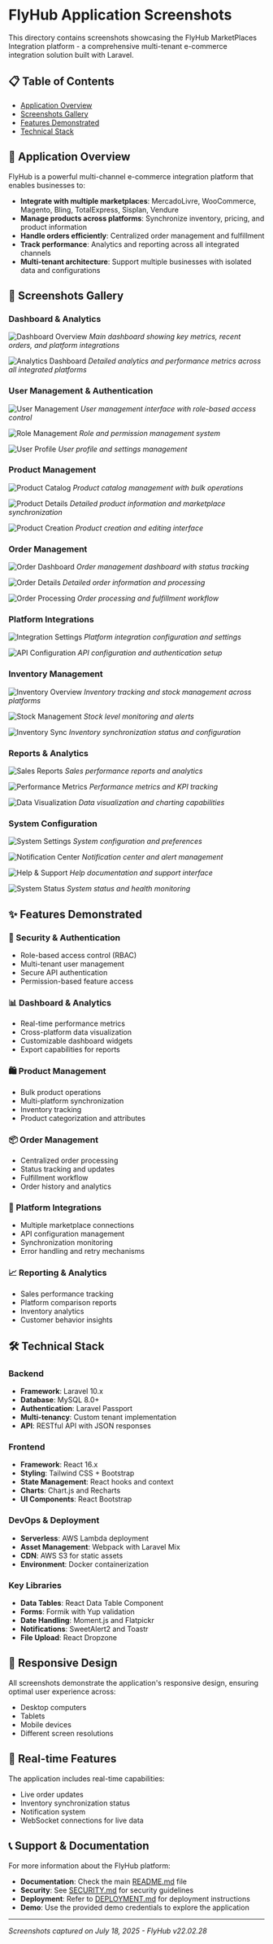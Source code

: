 # FlyHub Application Screenshots

This directory contains screenshots showcasing the FlyHub MarketPlaces Integration platform - a comprehensive multi-tenant e-commerce integration solution built with Laravel.

## 📋 Table of Contents

- [Application Overview](#application-overview)
- [Screenshots Gallery](#screenshots-gallery)
- [Features Demonstrated](#features-demonstrated)
- [Technical Stack](#technical-stack)

## 🚀 Application Overview

FlyHub is a powerful multi-channel e-commerce integration platform that enables businesses to:

- **Integrate with multiple marketplaces**: MercadoLivre, WooCommerce, Magento, Bling, TotalExpress, Sisplan, Vendure
- **Manage products across platforms**: Synchronize inventory, pricing, and product information
- **Handle orders efficiently**: Centralized order management and fulfillment
- **Track performance**: Analytics and reporting across all integrated channels
- **Multi-tenant architecture**: Support multiple businesses with isolated data and configurations

## 📸 Screenshots Gallery

### Dashboard & Analytics
![Dashboard Overview](resources/assets/screenshots/Screenshot%20From%202025-07-18%2017-09-32.png)
*Main dashboard showing key metrics, recent orders, and platform integrations*

![Analytics Dashboard](resources/assets/screenshots/Screenshot%20From%202025-07-18%2017-07-54.png)
*Detailed analytics and performance metrics across all integrated platforms*

### User Management & Authentication
![User Management](resources/assets/screenshots/Screenshot%20From%202025-07-18%2017-18-36.png)
*User management interface with role-based access control*

![Role Management](resources/assets/screenshots/Screenshot%20From%202025-07-18%2017-18-33.png)
*Role and permission management system*

![User Profile](resources/assets/screenshots/Screenshot%20From%202025-07-18%2017-18-31.png)
*User profile and settings management*

### Product Management
![Product Catalog](resources/assets/screenshots/Screenshot%20From%202025-07-18%2017-18-26.png)
*Product catalog management with bulk operations*

![Product Details](resources/assets/screenshots/Screenshot%20From%202025-07-18%2017-18-23.png)
*Detailed product information and marketplace synchronization*

![Product Creation](resources/assets/screenshots/Screenshot%20From%202025-07-18%2017-18-18.png)
*Product creation and editing interface*

### Order Management
![Order Dashboard](resources/assets/screenshots/Screenshot%20From%202025-07-18%2017-17-50.png)
*Order management dashboard with status tracking*

![Order Details](resources/assets/screenshots/Screenshot%20From%202025-07-18%2017-17-45.png)
*Detailed order information and processing*

![Order Processing](resources/assets/screenshots/Screenshot%20From%202025-07-18%2017-17-41.png)
*Order processing and fulfillment workflow*

### Platform Integrations
![Integration Settings](resources/assets/screenshots/Screenshot%20From%202025-07-18%2017-17-35.png)
*Platform integration configuration and settings*

![API Configuration](resources/assets/screenshots/Screenshot%20From%202025-07-18%2017-17-25.png)
*API configuration and authentication setup*

### Inventory Management
![Inventory Overview](resources/assets/screenshots/Screenshot%20From%202025-07-18%2017-12-19.png)
*Inventory tracking and stock management across platforms*

![Stock Management](resources/assets/screenshots/Screenshot%20From%202025-07-18%2017-12-14.png)
*Stock level monitoring and alerts*

![Inventory Sync](resources/assets/screenshots/Screenshot%20From%202025-07-18%2017-12-09.png)
*Inventory synchronization status and configuration*

### Reports & Analytics
![Sales Reports](resources/assets/screenshots/Screenshot%20From%202025-07-18%2017-12-04.png)
*Sales performance reports and analytics*

![Performance Metrics](resources/assets/screenshots/Screenshot%20From%202025-07-18%2017-11-56.png)
*Performance metrics and KPI tracking*

![Data Visualization](resources/assets/screenshots/Screenshot%20From%202025-07-18%2017-11-52.png)
*Data visualization and charting capabilities*

### System Configuration
![System Settings](resources/assets/screenshots/Screenshot%20From%202025-07-18%2017-11-48.png)
*System configuration and preferences*

![Notification Center](resources/assets/screenshots/Screenshot%20From%202025-07-18%2017-11-43.png)
*Notification center and alert management*

![Help & Support](resources/assets/screenshots/Screenshot%20From%202025-07-18%2017-11-39.png)
*Help documentation and support interface*

![System Status](resources/assets/screenshots/Screenshot%20From%202025-07-18%2017-11-30.png)
*System status and health monitoring*

## ✨ Features Demonstrated

### 🔐 Security & Authentication
- Role-based access control (RBAC)
- Multi-tenant user management
- Secure API authentication
- Permission-based feature access

### 📊 Dashboard & Analytics
- Real-time performance metrics
- Cross-platform data visualization
- Customizable dashboard widgets
- Export capabilities for reports

### 🛍️ Product Management
- Bulk product operations
- Multi-platform synchronization
- Inventory tracking
- Product categorization and attributes

### 📦 Order Management
- Centralized order processing
- Status tracking and updates
- Fulfillment workflow
- Order history and analytics

### 🔗 Platform Integrations
- Multiple marketplace connections
- API configuration management
- Synchronization monitoring
- Error handling and retry mechanisms

### 📈 Reporting & Analytics
- Sales performance tracking
- Platform comparison reports
- Inventory analytics
- Customer behavior insights

## 🛠️ Technical Stack

### Backend
- **Framework**: Laravel 10.x
- **Database**: MySQL 8.0+
- **Authentication**: Laravel Passport
- **Multi-tenancy**: Custom tenant implementation
- **API**: RESTful API with JSON responses

### Frontend
- **Framework**: React 16.x
- **Styling**: Tailwind CSS + Bootstrap
- **State Management**: React hooks and context
- **Charts**: Chart.js and Recharts
- **UI Components**: React Bootstrap

### DevOps & Deployment
- **Serverless**: AWS Lambda deployment
- **Asset Management**: Webpack with Laravel Mix
- **CDN**: AWS S3 for static assets
- **Environment**: Docker containerization

### Key Libraries
- **Data Tables**: React Data Table Component
- **Forms**: Formik with Yup validation
- **Date Handling**: Moment.js and Flatpickr
- **Notifications**: SweetAlert2 and Toastr
- **File Upload**: React Dropzone

## 📱 Responsive Design

All screenshots demonstrate the application's responsive design, ensuring optimal user experience across:
- Desktop computers
- Tablets
- Mobile devices
- Different screen resolutions

## 🔄 Real-time Features

The application includes real-time capabilities:
- Live order updates
- Inventory synchronization status
- Notification system
- WebSocket connections for live data

## 📞 Support & Documentation

For more information about the FlyHub platform:
- **Documentation**: Check the main [README.md](../../README.md) file
- **Security**: See [SECURITY.md](../SECURITY.md) for security guidelines
- **Deployment**: Refer to [DEPLOYMENT.md](../DEPLOYMENT.md) for deployment instructions
- **Demo**: Use the provided demo credentials to explore the application

---

*Screenshots captured on July 18, 2025 - FlyHub v22.02.28* 

